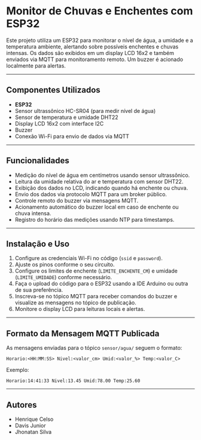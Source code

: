 # Monitor de Chuvas e Enchentes com ESP32

Este projeto utiliza um ESP32 para monitorar o nível de água, a umidade e a temperatura ambiente, alertando sobre possíveis enchentes e chuvas intensas. Os dados são exibidos em um display LCD 16x2 e também enviados via MQTT para monitoramento remoto. Um buzzer é acionado localmente para alertas.

---

## Componentes Utilizados

- **ESP32**
- Sensor ultrassônico HC-SR04 (para medir nível de água)
- Sensor de temperatura e umidade DHT22
- Display LCD 16x2 com interface I2C
- Buzzer
- Conexão Wi-Fi para envio de dados via MQTT

---

## Funcionalidades

- Medição do nível de água em centímetros usando sensor ultrassônico.
- Leitura da umidade relativa do ar e temperatura com sensor DHT22.
- Exibição dos dados no LCD, indicando quando há enchente ou chuva.
- Envio dos dados via protocolo MQTT para um broker público.
- Controle remoto do buzzer via mensagens MQTT.
- Acionamento automático do buzzer local em caso de enchente ou chuva intensa.
- Registro do horário das medições usando NTP para timestamps.

---

## Instalação e Uso

1. Configure as credenciais Wi-Fi no código (`ssid` e `password`).
2. Ajuste os pinos conforme o seu circuito.
3. Configure os limites de enchente (`LIMITE_ENCHENTE_CM`) e umidade (`LIMITE_UMIDADE`) conforme necessário.
4. Faça o upload do código para o ESP32 usando a IDE Arduino ou outra de sua preferência.
5. Inscreva-se no tópico MQTT para receber comandos do buzzer e visualize as mensagens no tópico de publicação.
6. Monitore o display LCD para leituras locais e alertas.

---

## Formato da Mensagem MQTT Publicada

As mensagens enviadas para o tópico `sensor/agua/` seguem o formato:

```
Horario:<HH:MM:SS> Nivel:<valor_cm> Umid:<valor_%> Temp:<valor_C>
```

Exemplo:

```
Horario:14:41:33 Nivel:13.45 Umid:78.00 Temp:25.60
```

---

## Autores

- Henrique Celso  
- Davis Junior  
- Jhonatan Silva  
